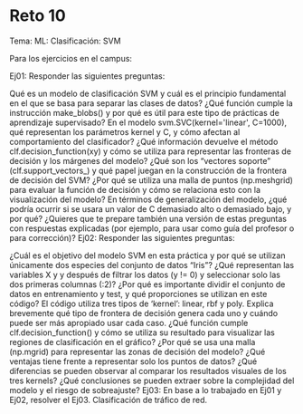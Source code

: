 # Reto 10

Tema: ML: Clasificación: SVM

Para los ejercicios en el campus:

Ej01: Responder las siguientes preguntas:

Qué es un modelo de clasificación SVM y cuál es el principio fundamental en el que se basa para separar las clases de datos?
¿Qué función cumple la instrucción make_blobs() y por qué es útil para este tipo de prácticas de aprendizaje supervisado?
En el modelo svm.SVC(kernel='linear', C=1000), qué representan los parámetros kernel y C, y cómo afectan al comportamiento del clasificador?
¿Qué información devuelve el método clf.decision_function(xy) y cómo se utiliza para representar las fronteras de decisión y los márgenes del modelo?
¿Qué son los “vectores soporte” (clf.support_vectors_) y qué papel juegan en la construcción de la frontera de decisión del SVM?
¿Por qué se utiliza una malla de puntos (np.meshgrid) para evaluar la función de decisión y cómo se relaciona esto con la visualización del modelo?
En términos de generalización del modelo, ¿qué podría ocurrir si se usara un valor de C demasiado alto o demasiado bajo, y por qué?
¿Quieres que te prepare también una versión de estas preguntas con respuestas explicadas (por ejemplo, para usar como guía del profesor o para corrección)?
Ej02: Responder las siguientes preguntas:

¿Cuál es el objetivo del modelo SVM en esta práctica y por qué se utilizan únicamente dos especies del conjunto de datos “Iris”?
¿Qué representan las variables X y y después de filtrar los datos (y != 0) y seleccionar solo las dos primeras columnas (:2)?
¿Por qué es importante dividir el conjunto de datos en entrenamiento y test, y qué proporciones se utilizan en este código?
El código utiliza tres tipos de ‘kernel’: linear, rbf y poly. Explica brevemente qué tipo de frontera de decisión genera cada uno y cuándo puede ser más apropiado usar cada caso.
¿Qué función cumple clf.decision_function() y cómo se utiliza su resultado para visualizar las regiones de clasificación en el gráfico?
¿Por qué se usa una malla (np.mgrid) para representar las zonas de decisión del modelo? ¿Qué ventajas tiene frente a representar solo los puntos de datos?
¿Qué diferencias se pueden observar al comparar los resultados visuales de los tres kernels? ¿Qué conclusiones se pueden extraer sobre la complejidad del modelo y el riesgo de sobreajuste?
Ej03: En base a lo trabajado en Ej01 y Ej02, resolver el Ej03. Clasificación de tráfico de red.
